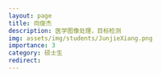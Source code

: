 ```yaml
---
layout: page
title: 向俊杰
description: 医学图像处理，目标检测
img: assets/img/students/JunjieXiang.png
importance: 3
category: 硕士生
redirect:
---
```

